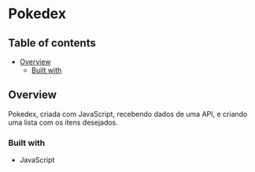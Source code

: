 # Pokedex


## Table of contents

- [Overview](#overview)
  - [Built with](#built-with)


## Overview
Pokedex, criada com JavaScript, recebendo dados de uma API, e criando uma lista com os itens desejados.



### Built with
- JavaScript
